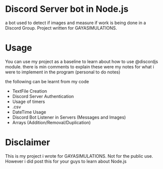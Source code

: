 # Discord Server bot in Node.js
a bot used to detect if images and measure if work is being done in a Discord Group. Project written for GAYASIMULATIONS.

# Usage
You can use my project as a baseline to learn about how to use @discordjs module.
there is min comments to explain these were my notes for what i were to implement in the program (personal to do notes)

the following can be learnt from my code
- TextFile Creation
- Discord Server Authentication
- Usage of timers
- .csv
- DateTime Usage
- Discord Bot Listener in Servers (Messages and Images)
- Arrays (Addition/Removal/Duplication)

# Disclaimer
This is my project i wrote for GAYASIMULATIONS. Not for the public use.
However i did post this for your guys to learn about Node.js



